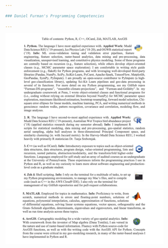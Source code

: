 ```yaml
---

### Daniel Furman's Programming Competencies

---
```


<center>
<img src="images/programming.png" class="center">
</center>
<center>
<img src="images/Programming_Furman2.png" class="center">
</center>
